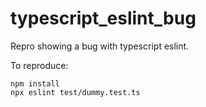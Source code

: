 # typescript_eslint_bug

Repro showing a bug with typescript eslint.

To reproduce:
```
npm install
npx eslint test/dummy.test.ts
```